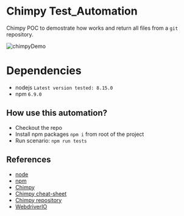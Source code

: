 # Chimpy Test_Automation #

Chimpy POC to demostrate how works and return all files from a `git` repository.

![chimpyDemo](https://user-images.githubusercontent.com/3327293/55157890-de9ab500-515d-11e9-83d6-0c02437d6414.gif)

# Dependencies #
- nodejs `Latest version tested: 8.15.0`
- npm `6.9.0`

## How use this automation? ##
- Checkout the repo
- Install npm packages `npm i` from root of the project
- Run scenario: `npm run tests`

## References ##
- [node](https://nodejs.org/)
- [npm](https://www.npmjs.com/package/chimpy)
- [Chimpy](https://thebrainfamily.github.io/chimpy/)
- [Chimpy cheat-sheet](https://thebrainfamily.github.io/chimpy/cheat-sheet)
- [Chimpy repository](https://github.com/TheBrainFamily/chimpy)
- [WebdriverIO](https://webdriver.io/docs/api.html)
